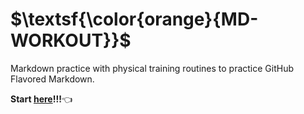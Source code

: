 # $\textsf{\color{orange}{MD-WORKOUT}}$

Markdown practice with physical training routines to practice GitHub Flavored Markdown.

**Start [here](dir/training.md)!!!**:point_left:
